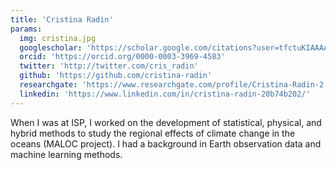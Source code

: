 ```yaml
---
title: 'Cristina Radin'
params:
  img: cristina.jpg
  googlescholar: 'https://scholar.google.com/citations?user=tfctuKIAAAAJ&hl=es&authuser=1'
  orcid: 'https://orcid.org/0000-0003-3969-4583'
  twitter: 'http://twitter.com/cris_radin'
  github: 'https://github.com/cristina-radin'
  researchgate: 'https://www.researchgate.com/profile/Cristina-Radin-2'
  linkedin: 'https://www.linkedin.com/in/cristina-radin-20b74b202/'
---
```


When I was at ISP, I worked on the development of statistical, physical, and hybrid methods to study the regional effects of climate change in the oceans (MALOC project). I had a background in Earth observation data and machine learning methods.